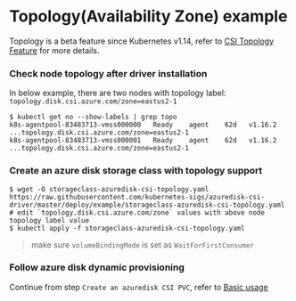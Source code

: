 # Topology(Availability Zone) example

Topology is a beta feature since Kubernetes v1.14, refer to [CSI Topology Feature](https://kubernetes-csi.github.io/docs/topology.html) for more details.

### Check node topology after driver installation

In below example, there are two nodes with topology label: `topology.disk.csi.azure.com/zone=eastus2-1`

```console
$ kubectl get no --show-labels | grep topo
k8s-agentpool-83483713-vmss000000   Ready    agent    62d   v1.16.2   ...topology.disk.csi.azure.com/zone=eastus2-1
k8s-agentpool-83483713-vmss000001   Ready    agent    62d   v1.16.2   ...topology.disk.csi.azure.com/zone=eastus2-1
```

### Create an azure disk storage class with topology support

```console
$ wget -O storageclass-azuredisk-csi-topology.yaml https://raw.githubusercontent.com/kubernetes-sigs/azuredisk-csi-driver/master/deploy/example/storageclass-azuredisk-csi-topology.yaml
# edit `topology.disk.csi.azure.com/zone` values with above node topology label value
$ kubectl apply -f storageclass-azuredisk-csi-topology.yaml
```
 > make sure `volumeBindingMode` is set as `WaitForFirstConsumer`

### Follow azure disk dynamic provisioning

Continue from step `Create an azuredisk CSI PVC`, refer to [Basic usage](../deploy/example/e2e_usage.md)

